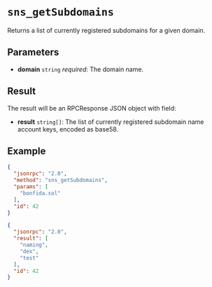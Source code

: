 # `sns_getSubdomains`

Returns a list of currently registered subdomains for a given domain.

## Parameters

- **domain** `string` *required*: The domain name.

## Result

The result will be an RPCResponse JSON object with field:

- **result** `string[]`: The list of currently registered subdomain name account keys, encoded as base58.

## Example

```json
{
  "jsonrpc": "2.0",
  "method": "sns_getSubdomains",
  "params": [
    "bonfida.sol"
  ],
  "id": 42
}
```

```json
{
  "jsonrpc": "2.0",
  "result": [
    "naming",
    "dex",
    "test"
  ],
  "id": 42
}
```
